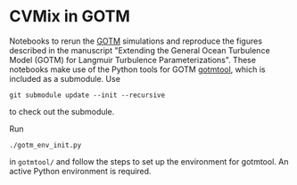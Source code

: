 # CVMix in GOTM

Notebooks to rerun the [GOTM](https://gotm.net/portfolio/) simulations and reproduce the figures described in the manuscript "Extending the General Ocean Turbulence Model (GOTM) for Langmuir Turbulence Parameterizations".
These notebooks make use of the Python tools for GOTM [gotmtool](https://github.com/qingli411/gotmtool), which is included as a submodule.
Use
```
git submodule update --init --recursive
```
to check out the submodule.

Run
```
./gotm_env_init.py
```
in `gotmtool/` and follow the steps to set up the environment for gotmtool.
An active Python environment is required.
